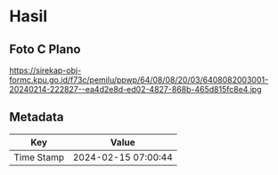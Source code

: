 # Hasil

## Foto C Plano

https://sirekap-obj-formc.kpu.go.id/f73c/pemilu/ppwp/64/08/08/20/03/6408082003001-20240214-222827--ea4d2e8d-ed02-4827-868b-465d815fc8e4.jpg


## Metadata

| Key        | Value               |
| ---------- | ------------------- |
| Time Stamp | 2024-02-15 07:00:44 |



